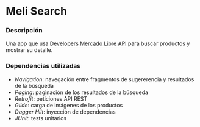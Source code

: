 # Meli Search

### Descripción

Una app que usa [Developers Mercado Libre API](https://developers.mercadolibre.com.ar/) para buscar productos y mostrar su detalle.

### Dependencias utilizadas

* _Navigation_: navegación entre fragmentos de sugererencia y resultados de la búsqueda
* _Paging_: paginación de los resultados de la búsqueda
* _Retrofit_: peticiones API REST
* _Glide_: carga de imágenes de los productos
* _Dagger Hilt_: inyección de dependencias
* _JUnit_: tests unitarios
